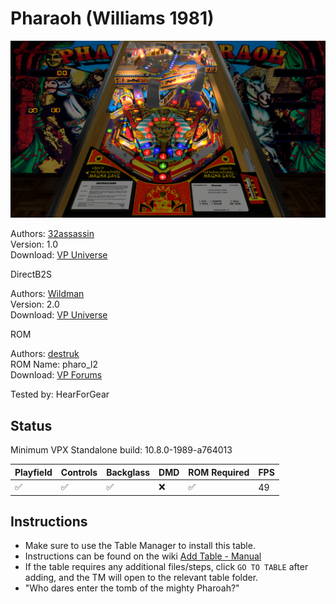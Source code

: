 # Pharaoh (Williams 1981)

![Table Preview](../../images/vpx-pharaoh.png)

Authors: [32assassin](https://www.vpforums.org/index.php?showuser=77712)  
Version: 1.0  
Download: [VP Universe](https://www.vpforums.org/index.php?app=downloads&showfile=11724)

DirectB2S

Authors: [Wildman](https://vpuniverse.com/profile/5-wildman/)  
Version: 2.0  
Download: [VP Universe](https://vpuniverse.com/files/file/2216-pharaohwilliams-1981/)

ROM

Authors: [destruk](https://www.vpforums.org/index.php?showuser=5)  
ROM Name: pharo_l2  
Download: [VP Forums](https://www.vpforums.org/index.php?app=downloads&showfile=798)

Tested by: HearForGear

## Status 

Minimum VPX Standalone build: 10.8.0-1989-a764013

| Playfield | Controls | Backglass | DMD | ROM Required | FPS | 
|-----------|----------|-----------|-----|--------------|-----|
| :white_check_mark: | :white_check_mark: | :white_check_mark: | :x: | :white_check_mark: | 49 |

## Instructions

- Make sure to use the Table Manager to install this table.
- Instructions can be found on the wiki [Add Table - Manual](https://github.com/LegendsUnchained/vpx-standalone-alp4k/wiki/%5B04%5D-%F0%9F%A7%A1-TM-%E2%80%90-Other-Features#add-table---manual)
- If the table requires any additional files/steps, click `GO TO TABLE` after adding, and the TM will open to the relevant table folder.
- "Who dares enter the tomb of the mighty Pharoah?"

